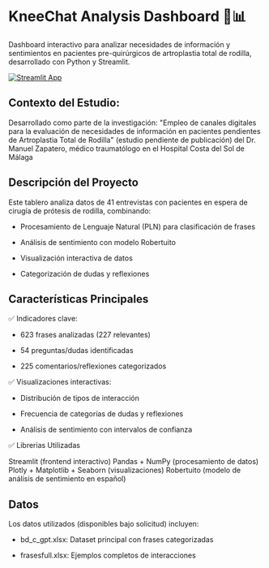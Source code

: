 # KneeChat Analysis Dashboard 🦿📊

Dashboard interactivo para analizar necesidades de información y sentimientos en pacientes pre-quirúrgicos de artroplastia total de rodilla, desarrollado con Python y Streamlit.

[![Streamlit App](https://static.streamlit.io/badges/streamlit_badge_black_white.svg)](https://kneechat-dashboard.streamlit.app/)


## Contexto del Estudio:
Desarrollado como parte de la investigación:
"Empleo de canales digitales para la evaluación de necesidades de información en pacientes pendientes de Artroplastia Total de Rodilla"  (estudio pendiente de publicación) del Dr. Manuel Zapatero, médico
traumatólogo en el Hospital Costa del Sol de Málaga



## Descripción del Proyecto
Este tablero analiza datos de 41 entrevistas con pacientes en espera de cirugía de prótesis de rodilla, combinando:

* Procesamiento de Lenguaje Natural (PLN) para clasificación de frases

* Análisis de sentimiento con modelo Robertuito

* Visualización interactiva de datos

* Categorización de dudas y reflexiones

## Características Principales
✅ Indicadores clave:

* 623 frases analizadas (227 relevantes)

* 54 preguntas/dudas identificadas

* 225 comentarios/reflexiones categorizados

✅ Visualizaciones interactivas:

* Distribución de tipos de interacción

* Frecuencia de categorías de dudas y reflexiones

* Análisis de sentimiento con intervalos de confianza

✅ Librerias Utilizadas

Streamlit (frontend interactivo)
Pandas + NumPy (procesamiento de datos)
Plotly + Matplotlib + Seaborn (visualizaciones)
Robertuito (modelo de análisis de sentimiento en español) 

## Datos
Los datos utilizados (disponibles bajo solicitud) incluyen:

* bd_c_gpt.xlsx: Dataset principal con frases categorizadas

* frasesfull.xlsx: Ejemplos completos de interacciones





